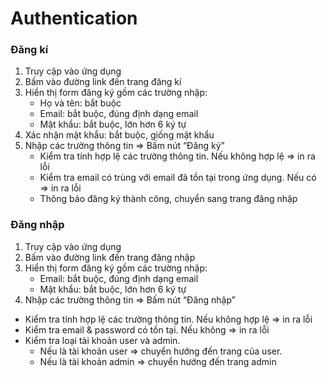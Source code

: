 # Authentication
### Đăng kí

1. Truy cập vào ứng dụng
2. Bấm vào đường link đến trang đăng kí
3. Hiển thị form đăng ký gồm các trường nhập:
    - Họ và tên: bắt buộc
    - Email: bắt buộc, đúng định dạng email
    - Mật khẩu: bắt buộc, lớn hơn 6 ký tự
4. Xác nhận mật khẩu: bắt buộc, giống mật khẩu
5. Nhập các trường thông tin => Bấm nút “Đăng ký”
    - Kiểm tra tính hợp lệ các trường thông tin. Nếu không hợp lệ => in ra lỗi
    - Kiểm tra email có trùng với email đã tồn tại trong ứng dụng. Nếu có => in ra lỗi
    - Thông báo đăng ký thành công, chuyển sang trang đăng nhập

### Đăng nhập

1. Truy cập vào ứng dụng
2. Bấm vào đường link đến trang đăng nhập
3. Hiển thị form đăng ký gồm các trường nhập:
    - Email: bắt buộc, đúng định dạng email
    - Mật khẩu: bắt buộc, lớn hơn 6 ký tự
4. Nhập các trường thông tin => Bấm nút “Đăng nhập”
- Kiểm tra tính hợp lệ các trường thông tin. Nếu không hợp lệ => in ra lỗi
- Kiểm tra email & password có tồn tại. Nếu không => in ra lỗi
- Kiểm tra loại tài khoản user và admin.
    - Nếu là tài khoản user => chuyển hướng đến trang của user.
    - Nếu là tài khoản admin => chuyển hướng đến trang admin